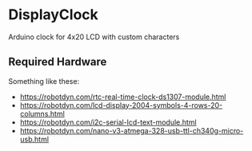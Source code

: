 # DisplayClock
Arduino clock for 4x20 LCD with custom characters

## Required Hardware
Something like these:
* https://robotdyn.com/rtc-real-time-clock-ds1307-module.html
* https://robotdyn.com/lcd-display-2004-symbols-4-rows-20-columns.html
* https://robotdyn.com/i2c-serial-lcd-text-module.html
* https://robotdyn.com/nano-v3-atmega-328-usb-ttl-ch340g-micro-usb.html
